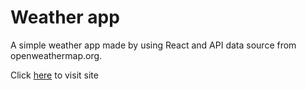 # Weather app
A simple weather app made by using React and API data source from openweathermap.org.

Click [here](https://cs-weather-app.netlify.app/) to visit site
